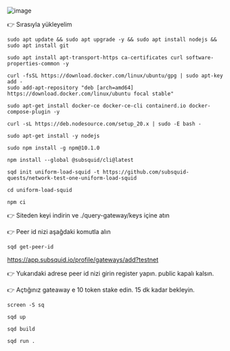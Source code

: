 ![image](https://github.com/molla202/subsquid-task/assets/91562185/02086ae2-fa38-468c-b514-fbf6e1bf9259)


👉 Sırasıyla yükleyelim
```
sudo apt update && sudo apt upgrade -y && sudo apt install nodejs && sudo apt install git
```
```
sudo apt install apt-transport-https ca-certificates curl software-properties-common -y
```
```
curl -fsSL https://download.docker.com/linux/ubuntu/gpg | sudo apt-key add -
sudo add-apt-repository "deb [arch=amd64] https://download.docker.com/linux/ubuntu focal stable"
```
```
sudo apt-get install docker-ce docker-ce-cli containerd.io docker-compose-plugin -y
```
```
curl -sL https://deb.nodesource.com/setup_20.x | sudo -E bash -
```
```
sudo apt-get install -y nodejs
```
```
sudo npm install -g npm@10.1.0
```
```
npm install --global @subsquid/cli@latest
```
```
sqd init uniform-load-squid -t https://github.com/subsquid-quests/network-test-one-uniform-load-squid
```
```
cd uniform-load-squid
```
```
npm ci
```

👉 Siteden keyi indirin ve ./query-gateway/keys  içine atın

👉 Peer id nizi aşağdaki komutla alın
```
sqd get-peer-id
```

https://app.subsquid.io/profile/gateways/add?testnet

👉 Yukarıdaki adrese peer id nizi girin register yapın. public kapalı kalsın.

👉 Açtığınız gateaway e 10 token stake edin. 15 dk kadar bekleyin.
```
screen -S sq
```
```
sqd up
```
```
sqd build
```
```
sqd run .
```
